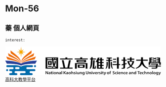 # Mon-56
## 蓁 個人網頁

```
interest:
```

![nkust](nkust.png)
[高科大教學平台](https://elearning.nkust.edu.tw/moocs/#/learning/10110319)
